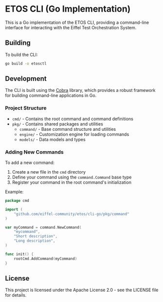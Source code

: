 # ETOS CLI (Go Implementation)

This is a Go implementation of the ETOS CLI, providing a command-line interface for interacting with the Eiffel Test Orchestration System.

## Building

To build the CLI:

```bash
go build -o etosctl
```

## Development

The CLI is built using the [Cobra](https://github.com/spf13/cobra) library, which provides a robust framework for building command-line applications in Go.

### Project Structure

- `cmd/` - Contains the root command and command definitions
- `pkg/` - Contains shared packages and utilities
  - `command/` - Base command structure and utilities
  - `engine/` - Customization engine for loading commands
  - `models/` - Data models and types

### Adding New Commands

To add a new command:

1. Create a new file in the `cmd` directory
2. Define your command using the `command.Command` base type
3. Register your command in the root command's initialization

Example:

```go
package cmd

import (
	"github.com/eiffel-community/etos/cli-go/pkg/command"
)

var myCommand = command.NewCommand(
	"mycommand",
	"Short description",
	"Long description",
)

func init() {
	rootCmd.AddCommand(myCommand)
}
```

## License

This project is licensed under the Apache License 2.0 - see the LICENSE file for details. 